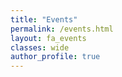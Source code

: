 ```yaml
---
title: "Events"
permalink: /events.html
layout: fa_events
classes: wide
author_profile: true
---
```

